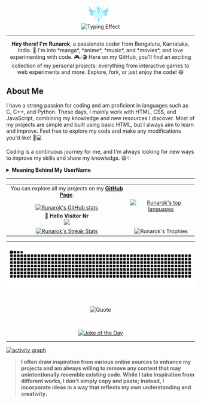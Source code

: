 <div align="center">
    <img src="Logo.png" alt="Runarok Logo" width="60" style="vertical-align: middle; padding-right: 10px;"><br>
    <img src="https://readme-typing-svg.herokuapp.com/?font=Righteous&size=35&center=true&vCenter=true&width=500&height=70&duration=4000&lines=Hi+There!+I'm+Runarok!;Welcome+to+my+GitHub+👋!;" alt="Typing Effect" />
</div>

---

<!--
<p  align="center">
  <img src="https://raw.githubusercontent.com/Runarok/Runarok/Main/profile-summary-card-output/default/0-profile-details.svg" alt="github stats"></br>
  <img src="https://raw.githubusercontent.com/Runarok/Runarok/Main/profile-summary-card-output/default/1-repos-per-language.svg">
  <img src="https://raw.githubusercontent.com/Runarok/Runarok/Main/profile-summary-card-output/default/2-most-commit-language.svg"></br></p>
  --->
  
<p align="center">
    <strong>Hey there! I'm Runarok</strong>, a passionate coder from Bengaluru, Karnataka, India. 🚀  
    I'm into *manga*, *anime*, *music*, and *movies*, and love experimenting with code. 🎮🎶🎬  
    Here on my GitHub, you'll find an exciting collection of my personal projects: everything from interactive games to web experiments and more. Explore, fork, or just enjoy the code! 😄
</p>

## About Me

I have a strong passion for coding and am proficient in languages such as C, C++, and Python. These days, I mainly work with HTML, CSS, and JavaScript, combining my knowledge and new resources I discover. Most of my projects are simple and built using basic HTML, but I always aim to learn and improve. Feel free to explore my code and make any modifications you'd like! 🎨💻

Coding is a continuous journey for me, and I'm always looking for new ways to improve my skills and share my knowledge. 😄✨

<details>
  <summary><strong>Meaning Behind My UserName</strong></summary><br>
  
**"Runarok"** is a combination of two Norse elements:

- **Runar**: Derived from the word "rún" (meaning "rune" or "mystery" in Old Norse), often associated with ancient symbols used for divination, magic, and wisdom.
- **Rok**: A variation of the word "rök," meaning "fate" or "doom" in Old Norse, often referring to a significant, transformative event, like the end of the world (Ragnarök).

**"Runarok"** can be interpreted as:

- The **fate of runes** or the **mystery of fate**, combining ancient wisdom and the inevitability of destiny.
- A powerful, mystical force that brings about change or destruction, evoking images of an inevitable and profound event, like the cataclysmic events in Norse mythology (**Ragnarök**).

**"RunarokHrafn"** is used in some of my profiles, and it adds another element:

- **Hrafn**: Meaning "raven" in Old Norse, this bird is often associated with wisdom, knowledge, and prophecy in Norse mythology. Ravens were considered messengers, often linked to the gods, especially Odin, who had two ravens, Huginn (thought) and Muninn (memory).

Together, **"RunarokHrafn"** can be interpreted as:

- The **mystery of fate** combined with the **wisdom and prophecy of the raven**, suggesting a powerful force that knows and sees the course of destiny.
- A symbolic blend of ancient wisdom, fate, and the watchful eye of the raven, always observing the unfolding of events.
  
</details>

---

<table align="center">
  <tr>
    <td align="center">
      You can explore all my projects on my <strong><a href="https://runarok.github.io/">GitHub Page</a></strong>.
      <br><br>
      <a href="https://github.com/Runarok/">
        <img src="https://github-readme-stats.vercel.app/api?username=Runarok&theme=react&count_private=true&hide=prs,issues&show_icons=true" alt="Runarok's GitHub stats">
      </a>
    </td>
    <td rowspan="2" align="center">
      <a href="https://github.com/Runarok/">
        <img src="https://github-readme-stats-one-bice.vercel.app/api/top-langs/?username=Runarok&langs_count=10&count_private=true&theme=react&role=OWNER,ORGANIZATION_MEMBER,COLLABORATOR" alt="Runarok's top languages">
      </a>
    </td>
  </tr>
      <td align="center">
        <strong>👋 Hello Visitor Nr</strong><br>
        <img src="https://profile-counter.glitch.me/Runarok/count.svg?" />
      </td>
    </tr>
    <td align="center">
      <a href="https://github.com/runarok">
        <img src="https://github-readme-streak-stats.herokuapp.com?user=runarok&theme=react&background=00000000&hide_border=true&date_format=M%20j%5B%2C%20Y%5D" alt="Runarok's Streak Stats" width="80%" />
      </a>
    </td>
    <td align="center">
      <img src="https://github-profile-trophy.vercel.app/?username=Runarok&theme=dracula&no-frame=true&column=2&row=1&rank=SSS,SS,S,A,B,C&repo=created,commits" alt="Runarok's Trophies">
    </td>
  </tr>
</table>

---

<div align="center">
  <picture>
    <source media="(prefers-color-scheme: dark)" srcset="https://raw.githubusercontent.com/Runarok/Runarok/Snake/github-snake-dark.svg" />
    <source media="(prefers-color-scheme: light)" srcset="https://raw.githubusercontent.com/Runarok/Runarok/Snake/github-snake.svg" />
    <img alt="github-snake" src="https://raw.githubusercontent.com/Runarok/Runarok/Snake/github-snake.svg" />
  </picture>
</div>

&nbsp;

<div align="center">
  <img src="https://quotes-github-readme.vercel.app/api?type=horizontal&theme=react" alt="Quote" />
</div>

&nbsp;

<div align="center">
  <a href="https://github.com/Runarok">
    <img src="https://readme-jokes.vercel.app/api?theme=react" alt="Joke of the Day" />
  </a>
</div>

---

[![activity graph](https://github-readme-activity-graph.vercel.app/graph?username=Runarok&theme=github-dark-dimmed&custom_title=Runarok%20Activity%20Graph&hide_border=true)](https://github.com/ashutosh00710/github-readme-activity-graph)

> **I often draw inspiration from various online sources to enhance my projects and am always willing to remove any content that may unintentionally resemble existing code. While I take inspiration from different works, I don't simply copy and paste; instead, I incorporate ideas in a way that reflects my own understanding and creativity.**

<!--
---
## GitHub Stats

<div align="center">
  <a href="https://github.com/runarok"><img height="180em" src="https://github-readme-stats.vercel.app/api/?username=runarok&show_icons=true&theme=react&background=00000000&include_all_commits=true&count_private=true&hide=prs&border_radius=10&hide_title=true"></a> &nbsp; &nbsp;
  <a href="https://github.com/runarok"><img height="180em" src="https://github-readme-stats.vercel.app/api/top-langs/?username=runarok&layout=compact&langs_count=6&theme=react&background=00000000&border_radius=10"></a>
  <a href="https://github.com/runarok"><img src="https://github-readme-streak-stats.herokuapp.com?user=runarok&theme=react&background=00000000&hide_border=true&date_format=M%20j%5B%2C%20Y%5D" alt="runarok" width="80%"/></a>
</div>

[![trophy](https://github-profile-trophy.vercel.app/?username=runarok&theme=onedark)](https://github.com/ryo-ma/github-profile-trophy)

-->
